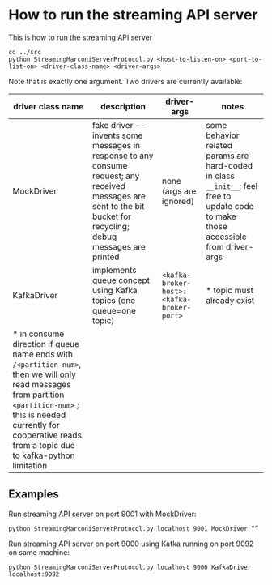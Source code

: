 How to run the streaming API server
===================================

This is how to run the streaming API server
```shell
cd ../src
python StreamingMarconiServerProtocol.py <host-to-listen-on> <port-to-list-on> <driver-class-name> <driver-args>
````

Note that <driver-args> is exactly one argument.  Two drivers are currently available:

| driver class name  | description | driver-args | notes |
| ------------------ | ----------- | ----------- | ----- |
| MockDriver | fake driver -- invents some messages in response to any consume request; any received messages are sent to the bit bucket for recycling; debug messages are printed | none (args are ignored) | some behavior related params are hard-coded in class `__init__`; feel free to update code to make those accessible from driver-args |
| KafkaDriver | implements queue concept using Kafka topics (one queue=one topic) | `<kafka-broker-host>:<kafka-broker-port>` | * topic must already exist
* in consume direction if queue name ends with `/<partition-num>`, then we will only read messages from partition `<partition-num>` ; this is needed currently for cooperative reads from a topic due to kafka-python limitation |

## Examples

Run streaming API server on port 9001 with MockDriver:
```shell
python StreamingMarconiServerProtocol.py localhost 9001 MockDriver “”
```

Run streaming API server on port 9000 using Kafka running on port 9092 on same machine:
```shell
python StreamingMarconiServerProtocol.py localhost 9000 KafkaDriver localhost:9092
```